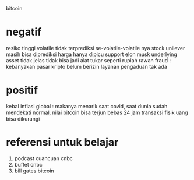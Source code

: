 bitcoin
# negatif
resiko tinggi 
volatile tidak terprediksi
	se-volatile-volatile nya stock unilever masih bisa diprediksi
harga hanya dipicu support elon musk
underlying asset tidak jelas
tidak bisa jadi alat tukar seperti rupiah
rawan fraud : kebanyakan pasar kripto belum berizin
layanan pengaduan tak ada

# positif
kebal inflasi global : 
	makanya menarik saat covid, saat dunia sudah mendekati normal, nilai bitcoin bisa terjun bebas
24 jam transaksi
fisik uang bisa dikurangi 

# referensi untuk belajar
1. podcast cuancuan cnbc
2. buffet cnbc 
3. bill gates bitcoin
